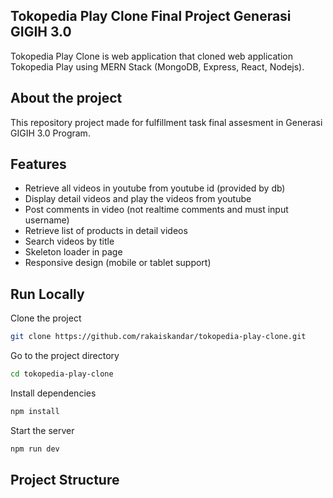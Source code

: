 ## Tokopedia Play Clone Final Project Generasi GIGIH 3.0

Tokopedia Play Clone is web application that cloned web application Tokopedia Play using MERN Stack (MongoDB, Express, React, Nodejs).

## About the project

This repository project made for fulfillment task final assesment in Generasi GIGIH 3.0 Program.

## Features
- Retrieve all videos in youtube from youtube id (provided by db)
- Display detail videos and play the videos from youtube
- Post comments in video (not realtime comments and must input username)
- Retrieve list of products in detail videos
- Search videos by title
- Skeleton loader in page
- Responsive design (mobile or tablet support)

## Run Locally

Clone the project

```bash
git clone https://github.com/rakaiskandar/tokopedia-play-clone.git
```

Go to the project directory

```bash
cd tokopedia-play-clone
```

Install dependencies

```bash
npm install
```

Start the server

```bash
npm run dev
```

## Project Structure



